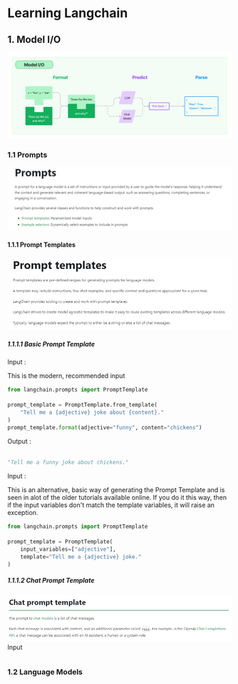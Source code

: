# Learning Langchain

## 1. Model I/O

![Langchain Model I/O](/docs/assets/model-io.png)

### 1.1 Prompts

![Prompts](/docs/assets/prompts_0.png)

#### 1.1.1 Prompt Templates

![Prompt Templates](/docs/assets/prompts_1.png)

##### 1.1.1.1 Basic Prompt Template

Input :

This is the modern, recommended input

```python
from langchain.prompts import PromptTemplate

prompt_template = PromptTemplate.from_template(
    "Tell me a {adjective} joke about {content}."
)
prompt_template.format(adjective="funny", content="chickens")
```

Output :

```python

"Tell me a funny joke about chickens."
```

Input :

This is an alternative, basic way of generating the Prompt Template and is seen in alot of the older tutorials available online. If you do it this way, then if the input variables don't match the template variables, it will raise an exception.

```python
from langchain.prompts import PromptTemplate

prompt_template = PromptTemplate(
    input_variables=["adjective"],
    template="Tell me a {adjective} joke."
)
```

##### 1.1.1.2 Chat Prompt Template

![Alt text](/docs/assets/prompts_2.png)
Input

```python

```

### 1.2 Language Models
